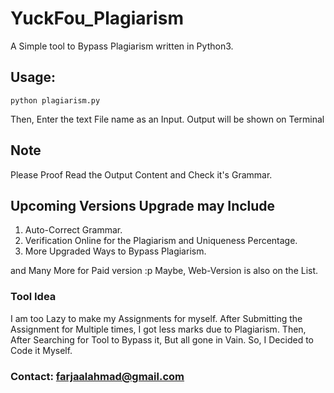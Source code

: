 # YuckFou_Plagiarism
A Simple tool to Bypass Plagiarism written in Python3.

## Usage:
	python plagiarism.py
	
Then, Enter the text File name as an Input.
Output will be shown on Terminal


## Note
Please Proof Read the Output Content and Check it's Grammar.

## Upcoming Versions Upgrade may Include
1. Auto-Correct Grammar.
2. Verification Online for the Plagiarism and Uniqueness Percentage.
3. More Upgraded Ways to Bypass Plagiarism.

and Many More for Paid version :p Maybe, Web-Version is also on the List.

### Tool Idea
I am too Lazy to make my Assignments for myself. After Submitting the Assignment for Multiple times, I got less marks due to Plagiarism. Then, After Searching for Tool to Bypass it, But all gone in Vain. So, I Decided to Code it Myself.
### Contact: farjaalahmad@gmail.com
